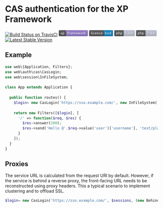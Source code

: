 CAS authentication for the XP Framework
========================================================================

[![Build Status on TravisCI](https://secure.travis-ci.org/xp-forge/auth-cas.png)](http://travis-ci.org/xp-forge/auth-cas)
[![XP Framework Module](https://raw.githubusercontent.com/xp-framework/web/master/static/xp-framework-badge.png)](https://github.com/xp-framework/core)
[![BSD Licence](https://raw.githubusercontent.com/xp-framework/web/master/static/licence-bsd.png)](https://github.com/xp-framework/core/blob/master/LICENCE.md)
[![Required PHP 5.6+](https://raw.githubusercontent.com/xp-framework/web/master/static/php-5_6plus.png)](http://php.net/)
[![Supports PHP 7.0+](https://raw.githubusercontent.com/xp-framework/web/master/static/php-7_0plus.png)](http://php.net/)
[![Latest Stable Version](https://poser.pugx.org/xp-forge/auth-cas/version.png)](https://packagist.org/packages/xp-forge/auth-cas)

Example
-------

```php
use web\{Application, Filters};
use web\auth\cas\CasLogin;
use web\session\InFileSystem;

class App extends Application {

  public function routes() {
    $login= new CasLogin('https://sso.example.com/', new InFileSystem('/var/tmp/sessions'));

    return new Filters([$login], [
      '/' => function($req, $res) {
        $res->answer(200);
        $res->send('Hello @'.$req->value('user')['username'], 'text/plain');
      }
    ]);
  }
}
```

Proxies
-------

The service URL is calculated from the request URI by default. However, if the service is behind a reverse proxy, the front-facing URL needs to be reconstructed using proxy headers. This a typical scenario to implement clustering and to offload SSL.

```php
$login= new CasLogin('https://sso.example.com/', $sessions, (new BehindProxy())->using('https'));
```
